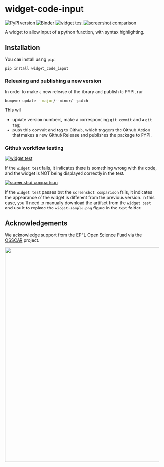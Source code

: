
# widget-code-input


[![PyPI version](https://badge.fury.io/py/widget-code-input.svg)](https://badge.fury.io/py/widget-code-input)
[![Binder](https://mybinder.org/badge_logo.svg)](https://mybinder.org/v2/gh/osscar-org/widget-code-input/main?labpath=%2Fexamples%2FWidget_Demo.ipynb)
[![widget test](https://github.com/osscar-org/widget-code-input/actions/workflows/widget-test.yml/badge.svg)](https://github.com/osscar-org/widget-code-input/actions/workflows/widget-test.yml)
[![screenshot comparison](https://github.com/osscar-org/widget-code-input/actions/workflows/screenshot-comparison.yml/badge.svg)](https://github.com/osscar-org/widget-code-input/actions/workflows/screenshot-comparison.yml)

A widget to allow input of a python function, with syntax highlighting.


## Installation

You can install using `pip`:

```bash
pip install widget_code_input
```

### Releasing and publishing a new version

In order to make a new release of the library and publish to PYPI, run

```bash
bumpver update --major/--minor/--patch
```

This will

- update version numbers, make a corresponding `git commit` and a `git tag`;
- push this commit and tag to Github, which triggers the Github Action that makes a new Github Release and publishes the package to PYPI.

### Github workflow testing

[![widget test](https://github.com/osscar-org/widget-code-input/actions/workflows/widget-test.yml/badge.svg)](https://github.com/osscar-org/widget-code-input/actions/workflows/widget-test.yml)



If the `widget test` fails, it indicates there is something wrong with the code, and the widget is NOT
being displayed correctly in the test.

[![screenshot comparison](https://github.com/osscar-org/widget-code-input/actions/workflows/screenshot-comparison.yml/badge.svg)](https://github.com/osscar-org/widget-code-input/actions/workflows/screenshot-comparison.yml)


If the `widget test` passes but the `screenshot comparison` fails, it indicates the appearance of the widget 
is different from the previous version. In this case, you'll need to manually download the artifact from 
the `widget test` and use it to replace the `widget-sample.png` figure in the `test` folder.

## Acknowledgements

We acknowledge support from the EPFL Open Science Fund via the [OSSCAR](http://www.osscar.org) project.

<img src='https://www.osscar.org/_images/logos.png' width='700'>
